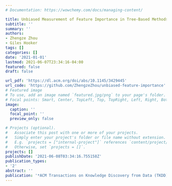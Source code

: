 ```yaml
---
# Documentation: https://wowchemy.com/docs/managing-content/

title: Unbiased Measurement of Feature Importance in Tree-Based Methods
subtitle: ''
summary: ''
authors:
- Zhengze Zhou
- Giles Hooker
tags: []
categories: []
date: '2021-01-01'
lastmod: 2021-06-07T23:34:16-04:00
featured: false
draft: false

url_pdf: 'https://dl.acm.org/doi/abs/10.1145/3429445'
url_code: 'https://github.com/ZhengzeZhou/unbiased-feature-importance'
# Featured image
# To use, add an image named `featured.jpg/png` to your page's folder.
# Focal points: Smart, Center, TopLeft, Top, TopRight, Left, Right, BottomLeft, Bottom, BottomRight.
image:
  caption: ''
  focal_point: ''
  preview_only: false

# Projects (optional).
#   Associate this post with one or more of your projects.
#   Simply enter your project's folder or file name without extension.
#   E.g. `projects = ["internal-project"]` references `content/project/deep-learning/index.md`.
#   Otherwise, set `projects = []`.
projects: []
publishDate: '2021-06-08T03:34:16.755158Z'
publication_types:
- '2'
abstract: ''
publication: '*ACM Transactions on Knowledge Discovery from Data (TKDD)*'
---
```

